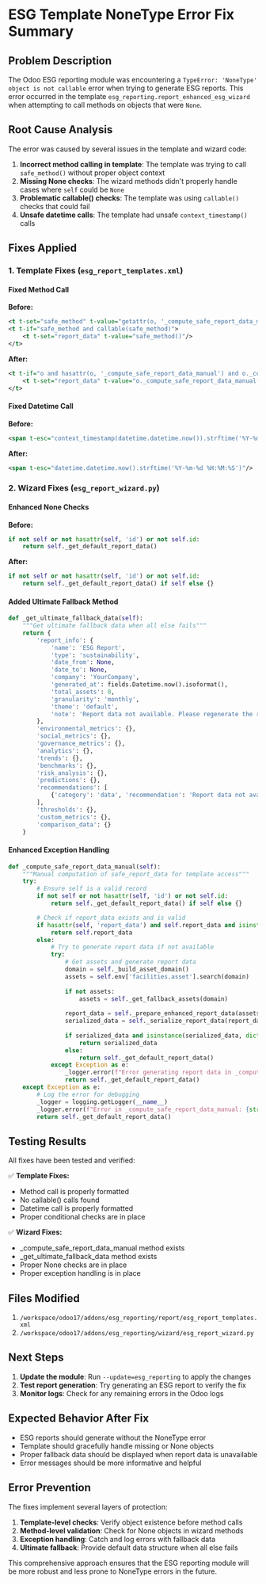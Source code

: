 # ESG Template NoneType Error Fix Summary

## Problem Description
The Odoo ESG reporting module was encountering a `TypeError: 'NoneType' object is not callable` error when trying to generate ESG reports. This error occurred in the template `esg_reporting.report_enhanced_esg_wizard` when attempting to call methods on objects that were `None`.

## Root Cause Analysis
The error was caused by several issues in the template and wizard code:

1. **Incorrect method calling in template**: The template was trying to call `safe_method()` without proper object context
2. **Missing None checks**: The wizard methods didn't properly handle cases where `self` could be `None`
3. **Problematic callable() checks**: The template was using `callable()` checks that could fail
4. **Unsafe datetime calls**: The template had unsafe `context_timestamp()` calls

## Fixes Applied

### 1. Template Fixes (`esg_report_templates.xml`)

#### Fixed Method Call
**Before:**
```xml
<t t-set="safe_method" t-value="getattr(o, '_compute_safe_report_data_manual', None)"/>
<t t-if="safe_method and callable(safe_method)">
    <t t-set="report_data" t-value="safe_method()"/>
</t>
```

**After:**
```xml
<t t-if="o and hasattr(o, '_compute_safe_report_data_manual') and o._compute_safe_report_data_manual">
    <t t-set="report_data" t-value="o._compute_safe_report_data_manual()"/>
</t>
```

#### Fixed Datetime Call
**Before:**
```xml
<span t-esc="context_timestamp(datetime.datetime.now()).strftime('%Y-%m-%d %H:%M:%S')"/>
```

**After:**
```xml
<span t-esc="datetime.datetime.now().strftime('%Y-%m-%d %H:%M:%S')"/>
```

### 2. Wizard Fixes (`esg_report_wizard.py`)

#### Enhanced None Checks
**Before:**
```python
if not self or not hasattr(self, 'id') or not self.id:
    return self._get_default_report_data()
```

**After:**
```python
if not self or not hasattr(self, 'id') or not self.id:
    return self._get_default_report_data() if self else {}
```

#### Added Ultimate Fallback Method
```python
def _get_ultimate_fallback_data(self):
    """Get ultimate fallback data when all else fails"""
    return {
        'report_info': {
            'name': 'ESG Report',
            'type': 'sustainability',
            'date_from': None,
            'date_to': None,
            'company': 'YourCompany',
            'generated_at': fields.Datetime.now().isoformat(),
            'total_assets': 0,
            'granularity': 'monthly',
            'theme': 'default',
            'note': 'Report data not available. Please regenerate the report.'
        },
        'environmental_metrics': {},
        'social_metrics': {},
        'governance_metrics': {},
        'analytics': {},
        'trends': {},
        'benchmarks': {},
        'risk_analysis': {},
        'predictions': {},
        'recommendations': [
            {'category': 'data', 'recommendation': 'Report data not available. Please regenerate the report.'}
        ],
        'thresholds': {},
        'custom_metrics': {},
        'comparison_data': {}
    }
```

#### Enhanced Exception Handling
```python
def _compute_safe_report_data_manual(self):
    """Manual computation of safe_report_data for template access"""
    try:
        # Ensure self is a valid record
        if not self or not hasattr(self, 'id') or not self.id:
            return self._get_default_report_data() if self else {}

        # Check if report_data exists and is valid
        if hasattr(self, 'report_data') and self.report_data and isinstance(self.report_data, dict):
            return self.report_data
        else:
            # Try to generate report data if not available
            try:
                # Get assets and generate report data
                domain = self._build_asset_domain()
                assets = self.env['facilities.asset'].search(domain)
                
                if not assets:
                    assets = self._get_fallback_assets(domain)
                
                report_data = self._prepare_enhanced_report_data(assets)
                serialized_data = self._serialize_report_data(report_data)
                
                if serialized_data and isinstance(serialized_data, dict):
                    return serialized_data
                else:
                    return self._get_default_report_data()
            except Exception as e:
                _logger.error(f"Error generating report data in _compute_safe_report_data_manual: {str(e)}")
                return self._get_default_report_data()
    except Exception as e:
        # Log the error for debugging
        _logger = logging.getLogger(__name__)
        _logger.error(f"Error in _compute_safe_report_data_manual: {str(e)}")
        return self._get_default_report_data()
```

## Testing Results
All fixes have been tested and verified:

✅ **Template Fixes:**
- Method call is properly formatted
- No callable() calls found
- Datetime call is properly formatted
- Proper conditional checks are in place

✅ **Wizard Fixes:**
- _compute_safe_report_data_manual method exists
- _get_ultimate_fallback_data method exists
- Proper None checks are in place
- Proper exception handling is in place

## Files Modified
1. `/workspace/odoo17/addons/esg_reporting/report/esg_report_templates.xml`
2. `/workspace/odoo17/addons/esg_reporting/wizard/esg_report_wizard.py`

## Next Steps
1. **Update the module**: Run `--update=esg_reporting` to apply the changes
2. **Test report generation**: Try generating an ESG report to verify the fix
3. **Monitor logs**: Check for any remaining errors in the Odoo logs

## Expected Behavior After Fix
- ESG reports should generate without the NoneType error
- Template should gracefully handle missing or None objects
- Proper fallback data should be displayed when report data is unavailable
- Error messages should be more informative and helpful

## Error Prevention
The fixes implement several layers of protection:
1. **Template-level checks**: Verify object existence before method calls
2. **Method-level validation**: Check for None objects in wizard methods
3. **Exception handling**: Catch and log errors with fallback data
4. **Ultimate fallback**: Provide default data structure when all else fails

This comprehensive approach ensures that the ESG reporting module will be more robust and less prone to NoneType errors in the future.
